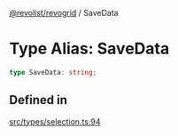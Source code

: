 [@revolist/revogrid](README.md) / SaveData

# Type Alias: SaveData

```ts
type SaveData: string;
```

## Defined in

[src/types/selection.ts:94](https://github.com/revolist/revogrid/blob/424884a9332ccde4a5d40c39536fe61d1ccacbfc/src/types/selection.ts#L94)

